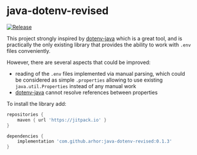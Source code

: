 # java-dotenv-revised

[![Release](https://jitpack.io/v/arhor/java-dotenv-revised.svg)](https://jitpack.io/#arhor/java-dotenv-revised)

This project strongly inspired by [dotenv-java][1] which is a great tool, and is practically the only existing library
that provides the ability to work with `.env` files conveniently.

However, there are several aspects that could be improved:

- reading of the `.env` files implemented via manual parsing, which could be considered as simple `.properties` allowing
  to use existing `java.util.Properties` instead of any manual work
- [dotenv-java][1] cannot resolve references between properties

To install the library add:

```gradle
repositories { 
    maven { url 'https://jitpack.io' }
}

dependencies {
    implementation 'com.github.arhor:java-dotenv-revised:0.1.3'
}
```

[1]: https://github.com/cdimascio/dotenv-java
